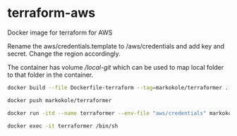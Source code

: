 # terraform-aws
 Docker image for terraform for AWS

Rename the aws/credentials.template to /aws/credentials and add key and secret. Change the region accordingly.

The container has volume */local-git* which can be used to map local folder to that folder in the container.


```bash
docker build --file Dockerfile-terraform --tag=markokole/terraformer .
```

```bash
docker push markokole/terraformer
```

```bash
docker run -itd --name terraformer --env-file "aws/credentials" markokole/terraformer
```

```bash
docker exec -it terraformer /bin/sh
```
